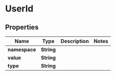 
# UserId

## Properties
Name | Type | Description | Notes
------------ | ------------- | ------------- | -------------
**namespace** | **String** |  | 
**value** | **String** |  | 
**type** | **String** |  | 



